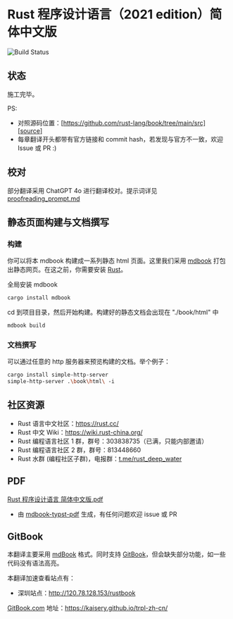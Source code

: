 # Rust 程序设计语言（2021 edition）简体中文版

![Build Status](https://github.com/KaiserY/trpl-zh-cn/workflows/CI/badge.svg)

## 状态

施工完毕。

PS:

* 对照源码位置：[https://github.com/rust-lang/book/tree/main/src][source]
* 每章翻译开头都带有官方链接和 commit hash，若发现与官方不一致，欢迎 Issue 或 PR :)

[source]: https://github.com/rust-lang/book/tree/main/src

## 校对

部分翻译采用 ChatGPT 4o 进行翻译校对。提示词详见 [proofreading_prompt.md](proofreading_prompt.md)

## 静态页面构建与文档撰写

### 构建

你可以将本 mdbook 构建成一系列静态 html 页面。这里我们采用 [mdbook](https://rust-lang.github.io/mdBook/index.html) 打包出静态网页。在这之前，你需要安装 [Rust](https://www.rust-lang.org/zh-CN/)。

全局安装 mdbook

``` bash
cargo install mdbook
```

cd 到项目目录，然后开始构建。构建好的静态文档会出现在 "./book/html" 中

```bash
mdbook build
```

### 文档撰写

可以通过任意的 http 服务器来预览构建的文档。举个例子：

```bash
cargo install simple-http-server
simple-http-server .\book\html\ -i
```

## 社区资源

- Rust 语言中文社区：<https://rust.cc/>
- Rust 中文 Wiki：<https://wiki.rust-china.org/>
- Rust 编程语言社区 1 群，群号：303838735（已满，只能内部邀请）
- Rust 编程语言社区 2 群，群号：813448660
- Rust 水群 (编程社区子群)，电报群：[t.me/rust_deep_water](//t.me/rust_deep_water)

## PDF

[Rust 程序设计语言 简体中文版.pdf](https://kaisery.github.io/trpl-zh-cn/Rust%20%E7%A8%8B%E5%BA%8F%E8%AE%BE%E8%AE%A1%E8%AF%AD%E8%A8%80%20%E7%AE%80%E4%BD%93%E4%B8%AD%E6%96%87%E7%89%88.pdf)

- 由 [mdbook-typst-pdf](https://github.com/KaiserY/mdbook-typst-pdf) 生成，有任何问题欢迎 issue 或 PR

## GitBook

本翻译主要采用 [mdBook](https://github.com/rust-lang-nursery/mdBook) 格式。同时支持 [GitBook](https://github.com/GitbookIO/gitbook)，但会缺失部分功能，如一些代码没有语法高亮。

本翻译加速查看站点有：
 - 深圳站点：<http://120.78.128.153/rustbook>

[GitBook.com](https://www.gitbook.com/) 地址：<https://kaisery.github.io/trpl-zh-cn/>
